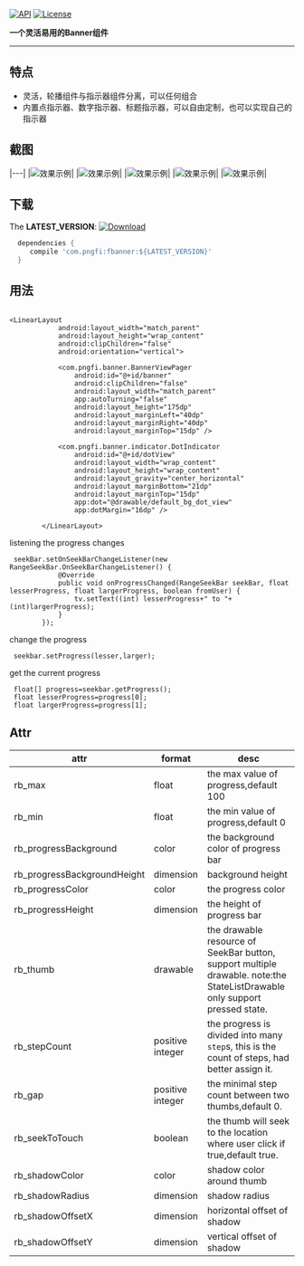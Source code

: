 [![API](https://img.shields.io/badge/API-11%2B-blue.svg?style=flat)](https://android-arsenal.com/api?level=11)
[![License](http://img.shields.io/badge/License-Apache%202.0-brightgreen.svg?style=flat)](https://opensource.org/licenses/Apache-2.0)

**一个灵活易用的Banner组件**
****

## 特点
- 灵活，轮播组件与指示器组件分离，可以任何组合
- 内置点指示器、数字指示器、标题指示器，可以自由定制，也可以实现自己的指示器


## 截图
|---|
|![效果示例](http://oceh51kku.bkt.clouddn.com/banner_example1.png)|
|![效果示例](http://oceh51kku.bkt.clouddn.com/banner_example1.png)|
|![效果示例](http://oceh51kku.bkt.clouddn.com/banner_example1.png)|
|![效果示例](http://oceh51kku.bkt.clouddn.com/banner_example1.png)|
|![效果示例](http://oceh51kku.bkt.clouddn.com/banner_example1.png)|

## 下载
The **LATEST_VERSION**: [![Download](https://api.bintray.com/packages/pngfi/maven/rangeseekbar/images/download.svg)](https://bintray.com/pngfi/maven/rangeseekbar/_latestVersion)
```groovy
  dependencies {
     compile 'com.pngfi:fbanner:${LATEST_VERSION}'
  }
```
## 用法
```

<LinearLayout
            android:layout_width="match_parent"
            android:layout_height="wrap_content"
            android:clipChildren="false"
            android:orientation="vertical">

            <com.pngfi.banner.BannerViewPager
                android:id="@+id/banner"
                android:clipChildren="false"
                android:layout_width="match_parent"
                app:autoTurning="false"
                android:layout_height="175dp"
                android:layout_marginLeft="40dp"
                android:layout_marginRight="40dp"
                android:layout_marginTop="15dp" />

            <com.pngfi.banner.indicator.DotIndicator
                android:id="@+id/dotView"
                android:layout_width="wrap_content"
                android:layout_height="wrap_content"
                android:layout_gravity="center_horizontal"
                android:layout_marginBottom="21dp"
                android:layout_marginTop="15dp"
                app:dot="@drawable/default_bg_dot_view"
                app:dotMargin="16dp" />

        </LinearLayout>

```

listening the progress changes
```
 seekBar.setOnSeekBarChangeListener(new RangeSeekBar.OnSeekBarChangeListener() {
            @Override
            public void onProgressChanged(RangeSeekBar seekBar, float lesserProgress, float largerProgress, boolean fromUser) {
                tv.setText((int) lesserProgress+" to "+(int)largerProgress);
            }
        });
```

change the progress
```
 seekbar.setProgress(lesser,larger);
```
get the current progress
```
 float[] progress=seekbar.getProgress();
 float lesserProgress=progress[0];
 float largerProgress=progress[1];

```
## Attr
 attr | format | desc
  -------- | ---|---
  rb_max|float|the max value of progress,default 100
  rb_min|float|the min value of progress,default 0
  rb_progressBackground|color|the background color of progress bar
  rb_progressBackgroundHeight|dimension|background height
  rb_progressColor|color|the progress color
  rb_progressHeight|dimension|the height of progress bar
  rb_thumb|drawable|the drawable resource of SeekBar button, support multiple drawable. note:the StateListDrawable only support pressed state.
  rb_stepCount|positive integer|the progress is divided into many `step`s, this is the count of steps, had better assign it.
  rb_gap|positive integer|the minimal step count between two thumbs,default 0.
  rb_seekToTouch|boolean|the thumb will seek to the location where user click if true,default true.
  rb_shadowColor|color|shadow color around thumb
  rb_shadowRadius|dimension|shadow radius
  rb_shadowOffsetX|dimension|horizontal offset of shadow
  rb_shadowOffsetY|dimension|vertical offset  of shadow
